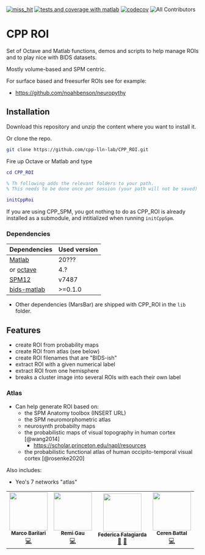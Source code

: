 [![miss_hit](https://github.com/cpp-lln-lab/CPP_ROI/actions/workflows/miss_hit.yml/badge.svg)](https://github.com/cpp-lln-lab/CPP_ROI/actions/workflows/miss_hit.yml)
[![tests and coverage with matlab](https://github.com/cpp-lln-lab/CPP_ROI/actions/workflows/run_tests_matlab.yml/badge.svg)](https://github.com/cpp-lln-lab/CPP_ROI/actions/workflows/run_tests_matlab.yml)
[![codecov](https://codecov.io/gh/cpp-lln-lab/CPP_ROI/branch/main/graph/badge.svg?token=8IoRQtbFUV)](https://codecov.io/gh/cpp-lln-lab/CPP_ROI)
![All Contributors](https://img.shields.io/badge/all_contributors-4-orange.svg?style=flat-square)

# CPP ROI

Set of Octave and Matlab functions, demos and scripts to help manage ROIs and to
play nice with BIDS datasets.

Mostly volume-based and SPM centric.

For surface based and freesurfer ROIs see for example:

-   https://github.com/noahbenson/neuropythy

## Installation

Download this repository and unzip the content where you want to install it.

Or clone the repo.

```bash
git clone https://github.com/cpp-lln-lab/CPP_ROI.git
```

Fire up Octave or Matlab and type

```matlab
cd CPP_ROI

% Th following adds the relevant folders to your path.
% This needs to be done once per session (your path will not be saved)

initCppRoi
```

If you are using CPP_SPM, you got nothing to do as CPP_ROI is already installed
as a submodule, and intitialized when running `initCppSpm`.

### Dependencies

| Dependencies                                                    | Used version |
| --------------------------------------------------------------- | ------------ |
| [Matlab](https://www.mathworks.com/products/matlab.html)        | 20???        |
| or [octave](https://www.gnu.org/software/octave/)               | 4.?          |
| [SPM12](https://www.fil.ion.ucl.ac.uk/spm/software/spm12/)      | v7487        |
| [bids-matlab](https://github.com/bids-standard/bids-matlab.git) | >=0.1.0      |

-   Other dependencies (MarsBar) are shipped with CPP_ROI in the `lib` folder.

## Features

-   create ROI from probability maps
-   create ROI from atlas (see below)
-   create ROI filenames that are "BIDS-ish"
-   extract ROI with a given numerical label
-   extract ROI from one hemisphere
-   breaks a cluster image into several ROIs with each their own label

### Atlas

-   Can help generate ROI based on:
    -   the SPM Anatomy toolbox (INSERT URL)
    -   the SPM neuromorphometric atlas
    -   neurosynth probabilty maps
    -   the probabilistic maps of visual topography in human cortex [@wang2014]
        -   https://scholar.princeton.edu/napl/resources
    -   the probabilistic functional atlas of human occipito-temporal visual cortex [@rosenke2020]

Also includes:

-   Yeo's 7 networks "atlas"
<!-- add REF and URL -->

<!-- ALL-CONTRIBUTORS-LIST:START - Do not remove or modify this section -->
<!-- prettier-ignore-start -->
<!-- markdownlint-disable -->
<table>
  <tr>
    <td align="center"><a href="https://github.com/marcobarilari"><img src="https://avatars.githubusercontent.com/u/38101692?v=4?s=100" width="100px;" alt=""/><br /><sub><b>Marco Barilari</b></sub></a><br /><a href="https://github.com/cpp-lln-lab/CPP_ROI/commits?author=marcobarilari" title="Code">💻</a></td>
    <td align="center"><a href="https://github.com/Remi-Gau"><img src="https://avatars.githubusercontent.com/u/6961185?v=4?s=100" width="100px;" alt=""/><br /><sub><b>Remi Gau</b></sub></a><br /><a href="https://github.com/cpp-lln-lab/CPP_ROI/commits?author=Remi-Gau" title="Code">💻</a></td>
    <td align="center"><a href="https://github.com/fedefalag"><img src="https://avatars2.githubusercontent.com/u/50373329?v=4?s=100" width="100px;" alt=""/><br /><sub><b>Federica Falagiarda</b></sub></a><br /><a href="https://github.com/cpp-lln-lab/CPP_ROI/issues?q=author%3Afedefalag" title="Bug reports">🐛</a> <a href="#userTesting-fedefalag" title="User Testing">📓</a></td>
    <td align="center"><a href="https://github.com/CerenB"><img src="https://avatars.githubusercontent.com/u/10451654?v=4?s=100" width="100px;" alt=""/><br /><sub><b>Ceren Battal</b></sub></a><br /><a href="https://github.com/cpp-lln-lab/CPP_ROI/commits?author=CerenB" title="Code">💻</a></td>
  </tr>
</table>

<!-- markdownlint-restore -->
<!-- prettier-ignore-end -->

<!-- ALL-CONTRIBUTORS-LIST:END -->
